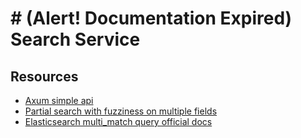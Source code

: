 # # (Alert! Documentation Expired) Search Service

## Resources

* [Axum simple api](https://github.com/wpcodevo/simple-api-rust-axum/blob/master/src/main.rs)
* [Partial search with fuzziness on multiple fields](https://stackoverflow.com/questions/74867381/elasticsearch-partial-search-with-fuzziness-on-multiple-fields)
* [Elasticsearch multi_match query official docs](https://www.elastic.co/guide/en/elasticsearch/reference/current/query-dsl-multi-match-query.html#multi-match-types)
